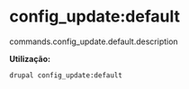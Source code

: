 # config_update:default
commands.config_update.default.description

**Utilização:**
```
drupal config_update:default
```
